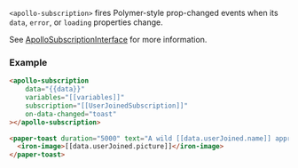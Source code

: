 `<apollo-subscription>` fires Polymer-style prop-changed events when its `data`, `error`, or `loading` properties change.

See [ApolloSubscriptionInterface](/api/core/interfaces/subscription/) for more information.

### Example

```html
<apollo-subscription
    data="{{data}}"
    variables="[[variables]]"
    subscription="[[UserJoinedSubscription]]"
    on-data-changed="toast"
></apollo-subscription>

<paper-toast duration="5000" text="A wild [[data.userJoined.name]] approaches!">
  <iron-image>[[data.userJoined.picture]]</iron-image>
</paper-toast>
```
